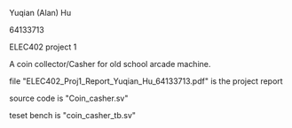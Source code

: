 Yuqian (Alan) Hu

64133713 

ELEC402 project 1

A coin collector/Casher for old school arcade machine. 

file "ELEC402_Proj1_Report_Yuqian_Hu_64133713.pdf" is the project report

source code is "Coin_casher.sv"

teset bench is "coin_casher_tb.sv"
